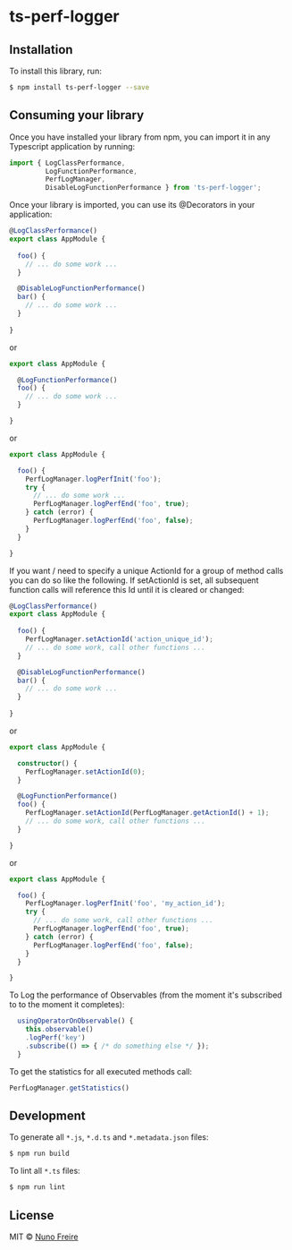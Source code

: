 # ts-perf-logger

## Installation

To install this library, run:

```bash
$ npm install ts-perf-logger --save
```

## Consuming your library

Once you have installed your library from npm, you can import it in any Typescript application by running:

```typescript
import { LogClassPerformance,
         LogFunctionPerformance,
         PerfLogManager,
         DisableLogFunctionPerformance } from 'ts-perf-logger';

```

Once your library is imported, you can use its @Decorators in your application:

```typescript
@LogClassPerformance()
export class AppModule { 
  
  foo() {
    // ... do some work ...
  }

  @DisableLogFunctionPerformance()
  bar() {
    // ... do some work ...
  }
  
}
```

or

```typescript
export class AppModule { 

  @LogFunctionPerformance()
  foo() {
    // ... do some work ...
  }

}
```

or 

```typescript
export class AppModule { 

  foo() { 
    PerfLogManager.logPerfInit('foo');
    try {
      // ... do some work ...
      PerfLogManager.logPerfEnd('foo', true);
    } catch (error) {
      PerfLogManager.logPerfEnd('foo', false);
    }
  }

}
```

If you want / need to specify a unique ActionId for a group of method calls you can do so like the following.
If setActionId is set, all subsequent function calls will reference this Id until it is cleared or changed:

```typescript
@LogClassPerformance()
export class AppModule { 
  
  foo() {
    PerfLogManager.setActionId('action_unique_id');
    // ... do some work, call other functions ...
  }

  @DisableLogFunctionPerformance()
  bar() {
    // ... do some work ...
  }
  
}
```

or

```typescript
export class AppModule { 

  constructor() {
    PerfLogManager.setActionId(0);
  }

  @LogFunctionPerformance()
  foo() {
    PerfLogManager.setActionId(PerfLogManager.getActionId() + 1);
    // ... do some work, call other functions ...
  }

}
```

or 

```typescript
export class AppModule { 

  foo() { 
    PerfLogManager.logPerfInit('foo', 'my_action_id');
    try {
      // ... do some work, call other functions ...
      PerfLogManager.logPerfEnd('foo', true);
    } catch (error) {
      PerfLogManager.logPerfEnd('foo', false);
    }
  }

}
```

To Log the performance of Observables (from the moment it's subscribed to to the moment it completes):

```typescript
  usingOperatorOnObservable() {
    this.observable()
    .logPerf('key')
    .subscribe(() => { /* do something else */ });
  }
```





To get the statistics for all executed methods call: 

```typescript
PerfLogManager.getStatistics()
```

## Development

To generate all `*.js`, `*.d.ts` and `*.metadata.json` files:

```bash
$ npm run build
```

To lint all `*.ts` files:

```bash
$ npm run lint
```

## License

MIT © [Nuno Freire](mailto:nunofcf@gmail.com)
